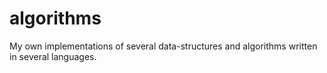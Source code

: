 # algorithms

My own implementations of several data-structures and algorithms written in several languages.

